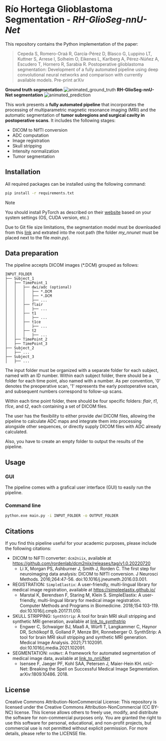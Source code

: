 # Río Hortega Glioblastoma Segmentation - *RH-GlioSeg-nnU-Net*
This repository contains the Python implementation of the paper: 
>Cepeda S, Romero-Oraá R, García-Pérez D, Blasco G, Luppino LT, Kuttner S, Arrese I, Solheim O, Eikenes L, Karlberg A, Pérez-Núñez A, Escudero T, Hornero R, Sarabia R.
Postoperative glioblastoma segmentation: Development of a fully automated pipeline using deep convolutional neural networks and comparison with currently available models. Pre-print arXiv


**Ground truth segmentation**
![animated_ground_truth](https://github.com/smcch/Postoperative-Glioblastoma-Segmentation/assets/87584415/282185d7-9a47-4fd0-bd31-ab54c287b527)
**RH-GlioSeg-nnU-Net segmentation**
![animated_prediction](https://github.com/smcch/Postoperative-Glioblastoma-Segmentation/assets/87584415/0e7cb352-784c-4a5c-8b53-0e18886ce6f6)


This work presents a **fully automated pipeline** that incorporates the processing of multiparametric magnetic resonance imaging (MRI) and the automatic segmentation of **tumor subregions and surgical cavity in postoperative scans**. It includes the following stages:
- DICOM to NifTI conversion
- ADC computation
- Image registration
- Skull stripping
- Intensity normalization
- Tumor segmentation

## Installation
All required packages can be installed using the following command:
```bash
pip install -r requirements.txt
```
> [!NOTE]
> You should install PyTorch as described on their [website]([conda/pip](https://pytorch.org/get-started/locally/)) based on your system settings (OS, CUDA version, etc.)

Due to Git file size limitations, the segmentation model must be downloaded from this [link](https://drive.google.com/file/d/17b6sKdyErUhhtcBRD2-oFOk-ORbGvDo1/view) and extrated into the root path (the folder *my_nnunet* must be placed next to the file *main.py*).

## Data preparation
The pipeline accepts DICOM images (*.DCM) grouped as follows:
```
INPUT_FOLDER
├── Subject_1
│   ├── TimePoint_1
│   │   ├── dwi/adc (optional)
│   │   │   ├── *.DCM
│   │   │   ├── *.DCM
│   │   │   ├── ...
│   │   ├── flair
│   │   │   ├── ...
│   │   ├── t1
│   │   │   ├── ...
│   │   ├── t1ce
│   │   │   ├── ...
│   │   ├── t2
│   │   │   ├── ...
│   ├── TimePoint_2
│   ├── TimePoint_3
├── Subject_2
│   ├── ...
├── Subject_3
│   ├── ...
```
The input folder must be organized with a separate folder for each subject, named with an ID number. Within each subject folder, there should be a folder for each time point, also named with a number. As per convention, '0' denotes the preoperative scan, '1' represents the early postoperative scan, and subsequent numbers correspond to follow-up scans.

Within each time point folder, there should be four specific folders: *flair*, *t1*, *t1ce*, and *t2*, each containing a set of DICOM files. 

The user has the flexibility to either provide *dwi* DICOM files, allowing the pipeline to calculate ADC maps and integrate them into processing alongside other sequences, or directly supply DICOM files with ADC already calculated.

Also, you have to create an empty folder to output the results of the pipeline.

## Usage
### GUI
The pipeline comes with a grafical user interface (GUI) to easily run the pipeline.
### Command line
```bash
python.exe main.py -i INPUT_FOLDER -o OUTPUT_FOLDER
```
## Citations
If you find this pipeline useful for your academic purposes, please include the following citations:

- DICOM to NiFTI converter: `dcm2niix`, available at https://github.com/rordenlab/dcm2niix/releases/tag/v1.0.20220720
	- Li X, Morgan PS, Ashburner J, Smith J, Rorden C. The first step for neuroimaging data analysis: DICOM to NIfTI conversion. J Neurosci Methods. 2016;264:47-56. doi:10.1016/j.jneumeth.2016.03.001.
- REGISTRATION: `SimpleElastix`: A user-friendly, multi-lingual library for medical image registration, available at https://simpleelastix.github.io/
	- Marstal K, Berendsen F, Staring M, Klein S. SimpleElastix: A user-friendly, multi-lingual library for medical image registration. Computer Methods and Programs in Biomedicine. 2018;154:103-119. doi:10.1016/j.cmpb.2017.11.010.
 - SKULL STRIPPING: `SynthStrip`: A tool for brain MRI skull stripping and synthetic MRI generation, available at [link_to_synthstrip](https://surfer.nmr.mgh.harvard.edu/docs/synthstrip/)
	- Engwer C, Schwaiger BJ, Maaß A, Würfl T, Langkammer C, Haynor DR, Schölkopf B, Golland P, Menze BH, Ronneberger O. SynthStrip: A tool for brain MRI skull stripping and synthetic MRI generation. Medical Image Analysis. 2021;71:102091. doi:10.1016/j.media.2021.102091.
- SEGMENTATION: `nnUNet`: A framework for automated segmentation of medical image data, available at [link_to_nnUNet](https://github.com/MIC-DKFZ/nnUNet)
	- Isensee F, Jaeger PF, Kohl SAA, Petersen J, Maier-Hein KH. nnU-Net: Breaking the Spell on Successful Medical Image Segmentation. arXiv:1809.10486. 2018.


## License
Creative Commons Attribution-NonCommercial License: This repository is licensed under the Creative Commons Attribution-NonCommercial (CC BY-NC) license. This license allows others to freely use, modify, and distribute the software for non-commercial purposes only. You are granted the right to use this software for personal, educational, and non-profit projects, but commercial use is not permitted without explicit permission. For more details, please refer to the LICENSE file.
